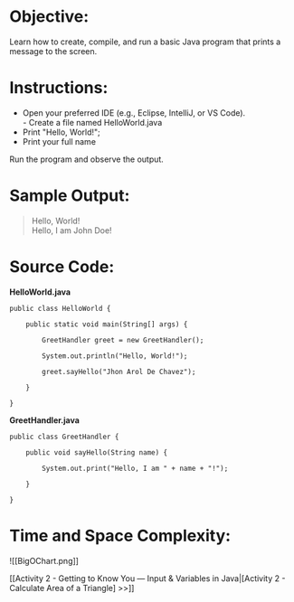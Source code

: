 # Objective:  
Learn how to create, compile, and run a basic Java program that prints a message to the screen.  
# Instructions:  
- Open your preferred IDE (e.g., Eclipse, IntelliJ, or VS Code).  
- Create a file named HelloWorld.java  
- Print "Hello, World!";  
- Print your full name  
  
Run the program and observe the output.  
# Sample Output:  
> Hello, World!  
> Hello, I am John Doe!


# Source Code:  
**HelloWorld.java**
```
public class HelloWorld {

    public static void main(String[] args) {

        GreetHandler greet = new GreetHandler();

        System.out.println("Hello, World!");

        greet.sayHello("Jhon Arol De Chavez");

    }

}
```

**GreetHandler.java**
```
public class GreetHandler {

    public void sayHello(String name) {

        System.out.print("Hello, I am " + name + "!");

    }

}
```

# Time and Space Complexity:  
![[BigOChart.png]]

[[Activity 2 - Getting to Know You — Input & Variables in Java|[Activity 2 - Calculate Area of a Triangle] >>]]
